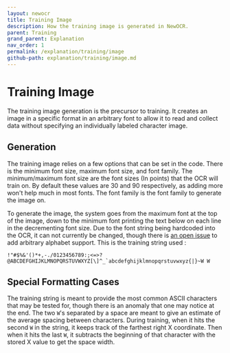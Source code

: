 ```yaml
---
layout: newocr
title: Training Image
description: How the training image is generated in NewOCR.
parent: Training
grand_parent: Explanation
nav_order: 1
permalink: /explanation/training/image
github-path: explanation/training/image.md
---
```


# Training Image

The training image generation is the precursor to training. It creates an image in a specific format in an arbitrary font to allow it to read and collect data without specifying an individually labeled character image.

## Generation

<src data-gh="https://github.com/RubbaBoy/NewOCR/blob/e11843c16032338e58ec98839d009505f39b449c/src/main/java/com/uddernetworks/newocr/train/TrainGeneratorOptions.java#L6">The training image relies on a few options that can be set in the code. There is the minimum font size, maximum font size, and font family. The minimum/maximum font size are the font sizes (In points) that the OCR will train on. By default these values are 30 and 90 respectively, as adding more won't help much in most fonts. The font family is the font family to generate the image on.</src>

<src data-gh="https://github.com/RubbaBoy/NewOCR/blob/e11843c16032338e58ec98839d009505f39b449c/src/main/java/com/uddernetworks/newocr/train/ComputerTrainGenerator.java#L50-L56">To generate the image, the system goes from the maximum font at the top of the image, down to the minimum font printing the text below on each line in the decrementing font size.</src> Due to the font string being hardcoded into the OCR, it can not currently be changed, though there is [an open issue](https://github.com/RubbaBoy/NewOCR/issues/9) to add arbitrary alphabet support. <src data-gh="https://github.com/RubbaBoy/NewOCR/blob/e11843c16032338e58ec98839d009505f39b449c/src/main/java/com/uddernetworks/newocr/recognition/OCRScan.java#L32">This is the training string used</src> :

```
!"#$%&'()*+,-./0123456789:;<=>?@ABCDEFGHIJKLMNOPQRSTUVWXYZ[\]^_`abcdefghijklmnopqrstuvwxyz{|}~W W
```

## Special Formatting Cases

The training string is meant to provide the most common ASCII characters that may be tested for, though there is an anomaly that one may notice at the end. <src data-gh="https://github.com/RubbaBoy/NewOCR/blob/e11843c16032338e58ec98839d009505f39b449c/src/main/java/com/uddernetworks/newocr/recognition/OCRTrain.java#L129-L142">The two <code>W</code>'s separated by a space are meant to give an estimate of the average spacing between characters. During training, when it hits the second <code>W</code> in the string, it keeps track of the farthest right X coordinate. Then when it hits the last <code>W</code>, it subtracts the beginning of that character with the stored X value to get the space width.</src>